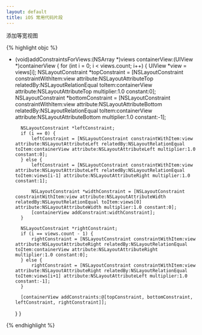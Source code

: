 ```yaml
---
layout: default
title: iOS 常用代码片段
---
```


添加等宽视图

{% highlight objc %}

- (void)addConstraintsForViews:(NSArray *)views containerView:(UIView *)containerView
{
    for (int i = 0; i < views.count; i++) {
        UIView *view = views[i];
        NSLayoutConstraint *topConstraint = [NSLayoutConstraint constraintWithItem:view attribute:NSLayoutAttributeTop relatedBy:NSLayoutRelationEqual toItem:containerView attribute:NSLayoutAttributeTop multiplier:1.0 constant:0];
        NSLayoutConstraint *bottomConstraint = [NSLayoutConstraint constraintWithItem:view attribute:NSLayoutAttributeBottom relatedBy:NSLayoutRelationEqual toItem:containerView attribute:NSLayoutAttributeBottom multiplier:1.0 constant:-1];
        
        NSLayoutConstraint *leftConstraint;
        if (i == 0) {
            leftConstraint = [NSLayoutConstraint constraintWithItem:view attribute:NSLayoutAttributeLeft relatedBy:NSLayoutRelationEqual toItem:containerView attribute:NSLayoutAttributeLeft multiplier:1.0 constant:0];
        } else {
            leftConstraint = [NSLayoutConstraint constraintWithItem:view attribute:NSLayoutAttributeLeft relatedBy:NSLayoutRelationEqual toItem:views[i-1] attribute:NSLayoutAttributeRight multiplier:1.0 constant:1];
            
            NSLayoutConstraint *widthConstraint = [NSLayoutConstraint constraintWithItem:view attribute:NSLayoutAttributeWidth relatedBy:NSLayoutRelationEqual toItem:views[0] attribute:NSLayoutAttributeWidth multiplier:1.0 constant:0];
            [containerView addConstraint:widthConstraint];
        }
        
        NSLayoutConstraint *rightConstraint;
        if (i == views.count - 1) {
            rightConstraint = [NSLayoutConstraint constraintWithItem:view attribute:NSLayoutAttributeRight relatedBy:NSLayoutRelationEqual toItem:containerView attribute:NSLayoutAttributeRight multiplier:1.0 constant:0];
        } else {
            rightConstraint = [NSLayoutConstraint constraintWithItem:view attribute:NSLayoutAttributeRight relatedBy:NSLayoutRelationEqual toItem:views[i+1] attribute:NSLayoutAttributeLeft multiplier:1.0 constant:-1];
        }
        
        [containerView addConstraints:@[topConstraint, bottomConstraint, leftConstraint, rightConstraint]];
    }
}

{% endhighlight %}